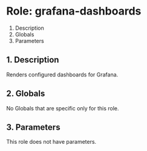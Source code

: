 # Role: grafana-dashboards



1. Description
2. Globals
3. Parameters



## 1. Description

Renders configured dashboards for Grafana.



## 2. Globals

No Globals that are specific only for this role.



## 3. Parameters

This role does not have parameters.
